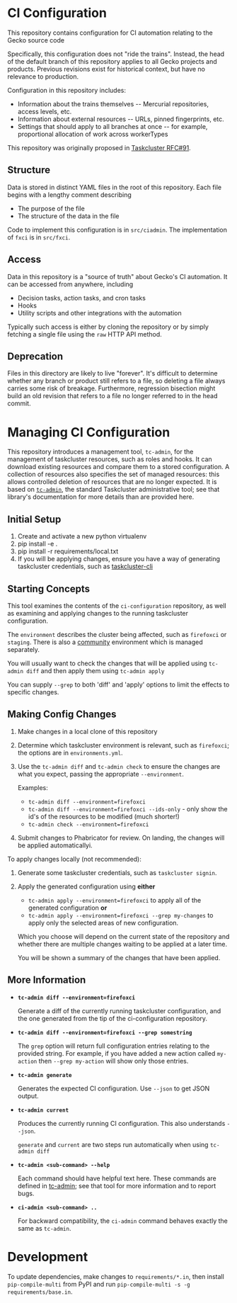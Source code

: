 # CI Configuration

This repository contains configuration for CI automation relating to the Gecko source code

Specifically, this configuration does not "ride the trains".
Instead, the head of the default branch of this repository applies to all Gecko projects and products.
Previous revisions exist for historical context, but have no relevance to production.

Configuration in this repository includes:

* Information about the trains themselves -- Mercurial repositories, access levels, etc.
* Information about external resources -- URLs, pinned fingerprints, etc.
* Settings that should apply to all branches at once -- for example, proportional allocation of work across workerTypes

This repository was originally proposed in [Taskcluster RFC#91](https://github.com/taskcluster/taskcluster-rfcs/issues/91).

## Structure

Data is stored in distinct YAML files in the root of this repository.
Each file begins with a lengthy comment describing

* The purpose of the file
* The structure of the data in the file

Code to implement this configuration is in `src/ciadmin`.
The implementation of `fxci` is in `src/fxci`.

## Access

Data in this repository is a "source of truth" about Gecko's CI automation.
It can be accessed from anywhere, including

* Decision tasks, action tasks, and cron tasks
* Hooks
* Utility scripts and other integrations with the automation

Typically such access is either by cloning the repository or by simply fetching a single file using the `raw` HTTP API method.

## Deprecation

Files in this directory are likely to live "forever".
It's difficult to determine whether any branch or product still refers to a file, so deleting a file always carries some risk of breakage.
Furthermore, regression bisection might build an old revision that refers to a file no longer referred to in the head commit.

# Managing CI Configuration

This repository introduces a management tool, `tc-admin`, for the management of taskcluster resources, such as roles and hooks. It can download existing resources and compare them to a stored configuration.
A collection of resources also specifies the set of managed resources: this allows controlled deletion of resources that are no longer expected.
It is based on [`tc-admin`](https://github.com/taskcluster/tc-admin), the standard Taskcluster administrative tool; see that library's documentation for more details than are provided here.

## Initial Setup

1. Create and activate a new python virtualenv
1. pip install -e .
1. pip install -r requirements/local.txt
1. If you will be applying changes, ensure you have a way of generating taskcluster credentials, such as [taskcluster-cli](https://github.com/taskcluster/taskcluster/releases)

## Starting Concepts

This tool examines the contents of the `ci-configuration` repository, as well as examining and applying changes to the running taskcluster configuration.

The `environment` describes the cluster being affected, such as `firefoxci` or `staging`. There is also a [community](https://github.com/mozilla/community-tc-config/) environment which is managed separately.

You will usually want to check the changes that will be applied using `tc-admin diff` and then apply them using `tc-admin apply`

You can supply `--grep` to both 'diff' and 'apply' options to limit the effects to specific changes.

## Making Config Changes

1. Make changes in a local clone of this repository
1. Determine which taskcluster environment is relevant, such as `firefoxci`; the options are in `environments.yml`.
1. Use the `tc-admin diff` and `tc-admin check` to ensure the changes are what you expect, passing the appropriate `--environment`.

   Examples:

   * `tc-admin diff --environment=firefoxci`
   * `tc-admin diff --environment=firefoxci --ids-only` - only show the id's of the resources to be modified (much shorter!)
   * `tc-admin check --environment=firefoxci`

1. Submit changes to Phabricator for review.
   On landing, the changes will be applied automaticallyi.

To apply changes locally (not recommended):

1. Generate some taskcluster credentials, such as `taskcluster signin`.
1. Apply the generated configuration using **either**
   * `tc-admin apply --environment=firefoxci` to apply all of the generated configuration
   **or**
   * `tc-admin apply --environment=firefoxci --grep my-changes` to apply only the selected areas of new configuration.

   Which you choose will depend on the current state of the repository and whether there are multiple changes waiting to be applied at a later time.

   You will be shown a summary of the changes that have been applied.

## More Information

* **`tc-admin diff --environment=firefoxci`**

   Generate a diff of the currently running taskcluster configuration,
   and the one generated from the tip of the ci-configuration repository.

* **`tc-admin diff --environment=firefoxci --grep somestring`**

   The `grep` option will return full configuration entries relating to the
   provided string. For example, if you have added a new action called `my-action`
   then `--grep my-action` will show only those entries.

* **`tc-admin generate`**

  Generates the expected CI configuration. Use `--json` to get JSON output.

* **`tc-admin current`**

  Produces the currently running CI configuration. This also understands `--json`.

  `generate` and `current` are two steps run automatically when using `tc-admin diff`

* **`tc-admin <sub-command> --help`**

  Each command should have helpful text here.
  These commands are defined in [tc-admin](https://github.com/taskcluster/tc-admin); see that tool for more information and to report bugs.

* **`ci-admin <sub-command> ..`**

  For backward compatibility, the `ci-admin` command behaves exactly the same as `tc-admin`.

# Development

To update dependencies, make changes to `requirements/*.in`, then install `pip-compile-multi` from PyPI and run `pip-compile-multi -s -g requirements/base.in`.
